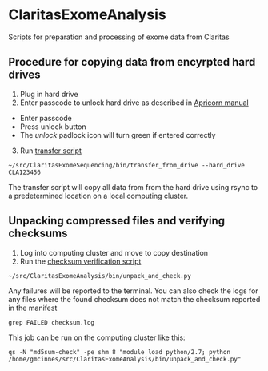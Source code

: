 # ClaritasExomeAnalysis
Scripts for preparation and processing of exome data from Claritas

## Procedure for copying data from encyrpted hard drives

1. Plug in hard drive
2. Enter passcode to unlock hard drive as described in [Apricorn manual](http://www.apricorn.com/pdf_product_manuals/Aegis_Padlock_Manual.pdf)
  * Enter passcode
  * Press unlock button
  * The *unlock* padlock icon will turn green if entered correctly
3. Run [transfer script](./bin/transfer_from_drive.py)

```
~/src/ClaritasExomeSequencing/bin/transfer_from_drive --hard_drive CLA123456
```

  The transfer script will copy all data from from the hard drive using rsync to a predetermined location on a local computing cluster.
  
## Unpacking compressed files and verifying checksums

1. Log into computing cluster and move to copy destination
2. Run the [checksum verification script](./bin/unpack_and_check.py)

```
~/src/ClaritasExomeAnalysis/bin/unpack_and_check.py
```

Any failures will be reported to the terminal.  You can also check the logs for any files where the found checksum does not match the checksum reported in the manifest
  
```
grep FAILED checksum.log
```

This job can be run on the computing cluster like this:
```
qs -N "md5sum-check" -pe shm 8 "module load python/2.7; python /home/gmcinnes/src/ClaritasExomeAnalysis/bin/unpack_and_check.py"
```
